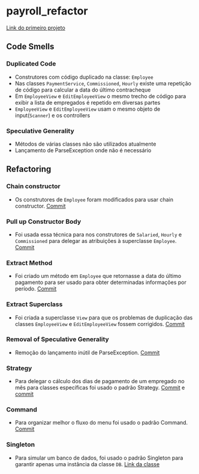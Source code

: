 # payroll_refactor
[Link do primeiro projeto](https://github.com/michelthomas/payroll/)

## Code Smells

### Duplicated Code
* Construtores com código duplicado na classe: `Employee`
* Nas classes `PaymentService`, `Commissioned`, `Hourly` existe uma repetição de código para calcular a data do último 
contracheque
* Em `EmployeeView` e `EditEmployeeView` o mesmo trecho de código para exibir a lista de empregados é repetido em 
diversas partes
* `EmployeeView` e `EditEmployeeView`  usam o mesmo objeto de input(`Scanner`) e os controllers

### Speculative Generality
* Métodos de várias classes não são utilizados atualmente
* Lançamento de ParseException onde não é necessário


## Refactoring

### Chain constructor
* Os construtores de `Employee` foram modificados para usar chain constructor. 
[Commit](https://github.com/michelthomas/payroll_refactor/commit/80b65d264cffdd6bd83b2e69823be4a6a0a2d947)

### Pull up Constructor Body
* Foi usada essa técnica para nos construtores de `Salaried`, `Hourly` e `Commissioned` para delegar as atribuições à
superclasse `Employee`. 
[Commit](https://github.com/michelthomas/payroll_refactor/commit/80b65d264cffdd6bd83b2e69823be4a6a0a2d947)

### Extract Method
* Foi criado um método em `Employee` que retornasse a data do último pagamento para ser usado para obter determinadas
informações por período. 
[Commit](https://github.com/michelthomas/payroll_refactor/commit/ed564d3c19ab86e2b0941b5d8956fdf61f0739b6)

### Extract Superclass
* Foi criada a superclasse `View` para que os problemas de duplicação das classes `EmployeeView` e `EditEmployeeView`
fossem corrigidos. 
[Commit](https://github.com/michelthomas/payroll_refactor/commit/943285e6f1d797bcc3d6d74802479c5a06d66631)

### Removal of Speculative Generality
- Remoção do lançamento inútil de ParseException. 
[Commit](https://github.com/michelthomas/payroll_refactor/commit/a4580b7c6a13f881e00f2243daaac7f9f83ad79f)

### Strategy
* Para delegar o cálculo dos dias de pagamento de um empregado no mês para classes específicas foi usado o padrão 
Strategy. [Commit](https://github.com/michelthomas/payroll_refactor/commit/3737d557fa2c7d395599b952ad962f8303d5d789)
 e [commit](https://github.com/michelthomas/payroll_refactor/commit/080fee2f9c32390c95d55ad21be0a1288288bc38)

### Command
* Para organizar melhor o fluxo do menu foi usado o padrão Command. 
[Commit](https://github.com/michelthomas/payroll_refactor/commit/a4580b7c6a13f881e00f2243daaac7f9f83ad79f)

### Singleton
* Para simular um banco de dados, foi usado o padrão Singleton para garantir apenas uma instância da classe `DB`. [Link 
da classe](https://github.com/michelthomas/payroll_refactor/blob/master/src/com/payroll/DB.java)